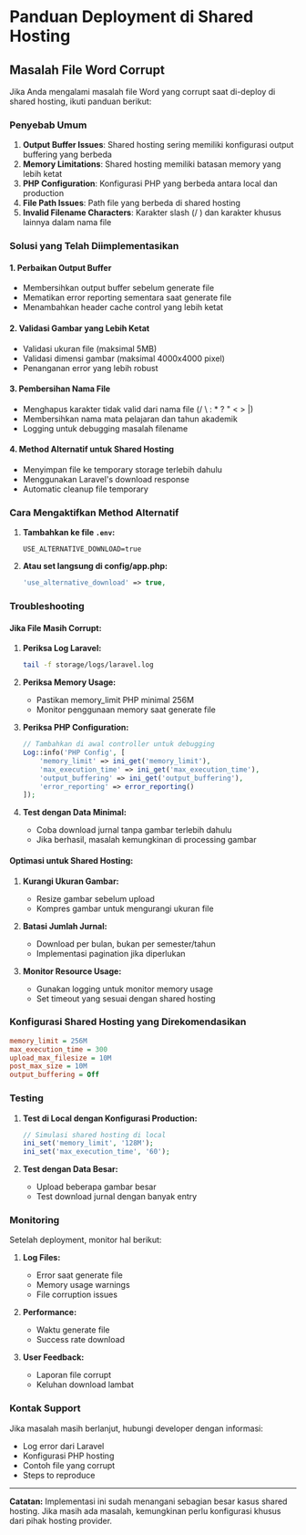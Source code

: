 # Panduan Deployment di Shared Hosting

## Masalah File Word Corrupt

Jika Anda mengalami masalah file Word yang corrupt saat di-deploy di shared hosting, ikuti panduan berikut:

### Penyebab Umum

1. **Output Buffer Issues**: Shared hosting sering memiliki konfigurasi output buffering yang berbeda
2. **Memory Limitations**: Shared hosting memiliki batasan memory yang lebih ketat
3. **PHP Configuration**: Konfigurasi PHP yang berbeda antara local dan production
4. **File Path Issues**: Path file yang berbeda di shared hosting
5. **Invalid Filename Characters**: Karakter slash (/ \) dan karakter khusus lainnya dalam nama file

### Solusi yang Telah Diimplementasikan

#### 1. Perbaikan Output Buffer
- Membersihkan output buffer sebelum generate file
- Mematikan error reporting sementara saat generate file
- Menambahkan header cache control yang lebih ketat

#### 2. Validasi Gambar yang Lebih Ketat
- Validasi ukuran file (maksimal 5MB)
- Validasi dimensi gambar (maksimal 4000x4000 pixel)
- Penanganan error yang lebih robust

#### 3. Pembersihan Nama File
- Menghapus karakter tidak valid dari nama file (/ \ : * ? " < > |)
- Membersihkan nama mata pelajaran dan tahun akademik
- Logging untuk debugging masalah filename

#### 4. Method Alternatif untuk Shared Hosting
- Menyimpan file ke temporary storage terlebih dahulu
- Menggunakan Laravel's download response
- Automatic cleanup file temporary

### Cara Mengaktifkan Method Alternatif

1. **Tambahkan ke file `.env`:**
   ```
   USE_ALTERNATIVE_DOWNLOAD=true
   ```

2. **Atau set langsung di config/app.php:**
   ```php
   'use_alternative_download' => true,
   ```

### Troubleshooting

#### Jika File Masih Corrupt:

1. **Periksa Log Laravel:**
   ```bash
   tail -f storage/logs/laravel.log
   ```

2. **Periksa Memory Usage:**
   - Pastikan memory_limit PHP minimal 256M
   - Monitor penggunaan memory saat generate file

3. **Periksa PHP Configuration:**
   ```php
   // Tambahkan di awal controller untuk debugging
   Log::info('PHP Config', [
       'memory_limit' => ini_get('memory_limit'),
       'max_execution_time' => ini_get('max_execution_time'),
       'output_buffering' => ini_get('output_buffering'),
       'error_reporting' => error_reporting()
   ]);
   ```

4. **Test dengan Data Minimal:**
   - Coba download jurnal tanpa gambar terlebih dahulu
   - Jika berhasil, masalah kemungkinan di processing gambar

#### Optimasi untuk Shared Hosting:

1. **Kurangi Ukuran Gambar:**
   - Resize gambar sebelum upload
   - Kompres gambar untuk mengurangi ukuran file

2. **Batasi Jumlah Jurnal:**
   - Download per bulan, bukan per semester/tahun
   - Implementasi pagination jika diperlukan

3. **Monitor Resource Usage:**
   - Gunakan logging untuk monitor memory usage
   - Set timeout yang sesuai dengan shared hosting

### Konfigurasi Shared Hosting yang Direkomendasikan

```ini
memory_limit = 256M
max_execution_time = 300
upload_max_filesize = 10M
post_max_size = 10M
output_buffering = Off
```

### Testing

1. **Test di Local dengan Konfigurasi Production:**
   ```php
   // Simulasi shared hosting di local
   ini_set('memory_limit', '128M');
   ini_set('max_execution_time', '60');
   ```

2. **Test dengan Data Besar:**
   - Upload beberapa gambar besar
   - Test download jurnal dengan banyak entry

### Monitoring

Setelah deployment, monitor hal berikut:

1. **Log Files:**
   - Error saat generate file
   - Memory usage warnings
   - File corruption issues

2. **Performance:**
   - Waktu generate file
   - Success rate download

3. **User Feedback:**
   - Laporan file corrupt
   - Keluhan download lambat

### Kontak Support

Jika masalah masih berlanjut, hubungi developer dengan informasi:
- Log error dari Laravel
- Konfigurasi PHP hosting
- Contoh file yang corrupt
- Steps to reproduce

---

**Catatan:** Implementasi ini sudah menangani sebagian besar kasus shared hosting. Jika masih ada masalah, kemungkinan perlu konfigurasi khusus dari pihak hosting provider.
